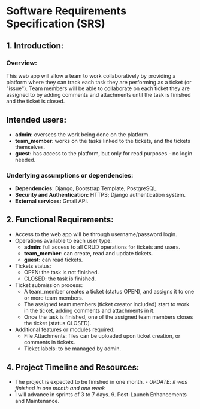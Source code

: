 # Software Requirements Specification (SRS)

## 1. Introduction:
    
### Overview:

This web app will allow a team to work collaboratively by providing a platform where they can track each task they are performing as a ticket (or "issue"). Team members will be able to collaborate on each ticket they are assigned to by adding comments and attachments until the task is finished and the ticket is closed.

## Intended users:

- **admin**: oversees the work being done on the platform.
- **team_member**: works on the tasks linked to the tickets, and the tickets themselves.
- **guest:** has access to the platform, but only for read purposes - no login needed.
	    
### Underlying assumptions or dependencies:

- **Dependencies:** Django, Bootstrap Template, PostgreSQL.
- **Security and Authentication:** HTTPS; Django authentication system.
- **External services:** Gmail API.

## 2. Functional Requirements:

- Access to the web app will be through username/password login.
- Operations available to each user type:
	- **admin**: full access to all CRUD operations for tickets and users.
	- **team_member**: can create, read and update tickets.
	- **guest:** can read tickets.
- Tickets status:
	- OPEN: the task is not finished.
	- CLOSED: the task is finished.
- Ticket submission process:
	- A team_member creates a ticket (status OPEN), and assigns it to one or more team members.
	- The assigned team members (ticket creator included) start to work in the ticket, adding comments and attachments in it.
	- Once the task is finished, one of the assigned team members closes the ticket (status CLOSED).
- Additional features or modules required:
	* File Attachments: files can be uploaded upon ticket creation, or comments in tickets.
	* Ticket labels: to be managed by admin.

## 4. Project Timeline and Resources:
    
- The project is expected to be finished in one month. - *UPDATE: it was finished in one month and one week*
- I will advance in sprints of 3 to 7 days.
	9. Post-Launch Enhancements and Maintenance.
